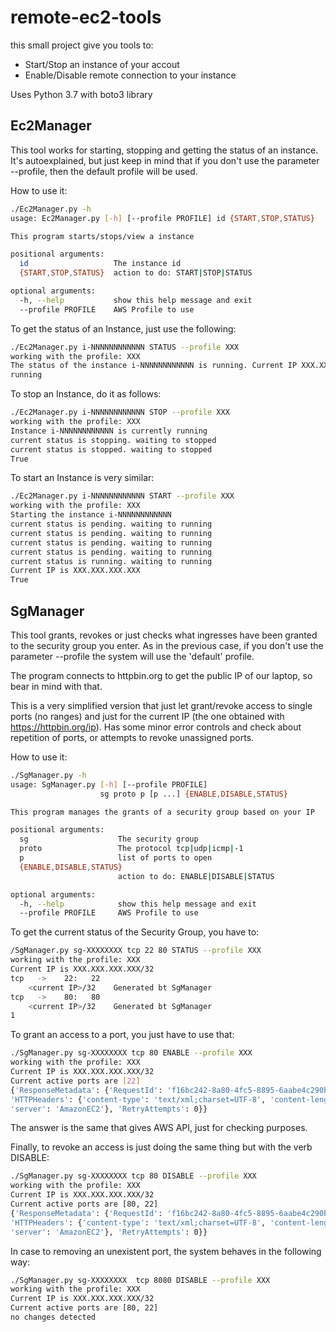# remote-ec2-tools
this small project give you tools to:
* Start/Stop an instance of your accout
* Enable/Disable remote connection to your instance 

Uses Python 3.7 with boto3 library

## Ec2Manager 

This tool works for starting, stopping and getting the status of an instance. It's autoexplained,
 but just keep in mind that if you don't use the parameter --profile, then the default profile will be used.
 
How to use it: 
```bash
./Ec2Manager.py -h
usage: Ec2Manager.py [-h] [--profile PROFILE] id {START,STOP,STATUS}

This program starts/stops/view a instance

positional arguments:
  id                   The instance id
  {START,STOP,STATUS}  action to do: START|STOP|STATUS

optional arguments:
  -h, --help           show this help message and exit
  --profile PROFILE    AWS Profile to use
```

To get the status of an Instance, just use the following: 
```bash
./Ec2Manager.py i-NNNNNNNNNNNN STATUS --profile XXX
working with the profile: XXX
The status of the instance i-NNNNNNNNNNNN is running. Current IP XXX.XXX.XXX.XXX
running
```

To stop an Instance, do it as follows:
```bash
./Ec2Manager.py i-NNNNNNNNNNNN STOP --profile XXX
working with the profile: XXX
Instance i-NNNNNNNNNNNN is currently running
current status is stopping. waiting to stopped
current status is stopped. waiting to stopped
True
```
To start an Instance is very similar: 
```bash
./Ec2Manager.py i-NNNNNNNNNNNN START --profile XXX
working with the profile: XXX
Starting the instance i-NNNNNNNNNNNN
current status is pending. waiting to running
current status is pending. waiting to running
current status is pending. waiting to running
current status is pending. waiting to running
current status is running. waiting to running
Current IP is XXX.XXX.XXX.XXX
True
```


## SgManager

This tool grants, revokes or just checks what ingresses have been granted to the security group you enter. As in the 
previous case, if you don't use the parameter --profile the system will use the 'default' profile. 

The program connects to httpbin.org to get the public IP of our laptop, so bear in mind with that.

This is a very simplified version that just let grant/revoke access to single ports (no ranges) and just for the current 
IP (the one obtained with https://httpbin.org/ip). Has some minor error controls and check about repetition of ports, or 
attempts to revoke unassigned ports. 

How to use it: 
```bash
./SgManager.py -h
usage: SgManager.py [-h] [--profile PROFILE]
                    sg proto p [p ...] {ENABLE,DISABLE,STATUS}

This program manages the grants of a security group based on your IP

positional arguments:
  sg                    The security group
  proto                 The protocol tcp|udp|icmp|-1
  p                     list of ports to open
  {ENABLE,DISABLE,STATUS}
                        action to do: ENABLE|DISABLE|STATUS

optional arguments:
  -h, --help            show this help message and exit
  --profile PROFILE     AWS Profile to use
```

To get the current status of the Security Group, you have to: 
```bash
/SgManager.py sg-XXXXXXXX tcp 22 80 STATUS --profile XXX
working with the profile: XXX
Current IP is XXX.XXX.XXX.XXX/32
tcp   ->    22:   22
    <current IP>/32    Generated bt SgManager
tcp   ->    80:   80
    <current IP>/32    Generated bt SgManager
1
```

To grant an access to a port, you just have to use that: 
```bash
./SgManager.py sg-XXXXXXXX tcp 80 ENABLE --profile XXX
working with the profile: XXX
Current IP is XXX.XXX.XXX.XXX/32
Current active ports are [22]
{'ResponseMetadata': {'RequestId': 'f16bc242-8a80-4fc5-8895-6aabe4c290bd', 'HTTPStatusCode': 200, 
'HTTPHeaders': {'content-type': 'text/xml;charset=UTF-8', 'content-length': '259', 'date': 'Sun, 28 Jul 2019 11:13:23 GMT', 
'server': 'AmazonEC2'}, 'RetryAttempts': 0}}
```

The answer is the same that gives AWS API, just for checking purposes.

Finally, to revoke an access is just doing the same thing but with the verb DISABLE:
```bash
./SgManager.py sg-XXXXXXXX tcp 80 DISABLE --profile XXX
working with the profile: XXX
Current IP is XXX.XXX.XXX.XXX/32
Current active ports are [80, 22]
{'ResponseMetadata': {'RequestId': 'f16bc242-8a80-4fc5-8895-6aabe4c290bd', 'HTTPStatusCode': 200, 
'HTTPHeaders': {'content-type': 'text/xml;charset=UTF-8', 'content-length': '259', 'date': 'Sun, 28 Jul 2019 11:13:23 GMT', 
'server': 'AmazonEC2'}, 'RetryAttempts': 0}}
```

In case to removing an unexistent port, the system behaves in the following way: 
```bash
./SgManager.py sg-XXXXXXXX  tcp 8080 DISABLE --profile XXX
working with the profile: XXX
Current IP is XXX.XXX.XXX.XXX/32
Current active ports are [80, 22]
no changes detected
```

